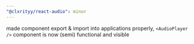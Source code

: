 ```yaml
---
"@clxrityy/react-audio": minor
---
```


made component export & import into applications properly, `<AudioPlayer />` component is now (semi) functional and visible
